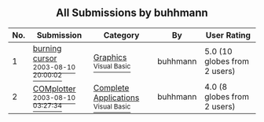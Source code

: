 ﻿<div align="center">

## All Submissions by buhhmann

</div>

No.  | Submission | Category | By   | User Rating
---- | ---------- | -------- | ---- | -----------
1 | [burning cursor<br /><sup>2003-08-10 20:00:02</sup>](https://github.com/Planet-Source-Code/buhhmann-burning-cursor__1-47590) | [Graphics<br /><sup>Visual Basic</sup>](../ByCategory/graphics__1-46.md) | buhhmann | 5.0 (10 globes from 2 users)
2 | [COMplotter<br /><sup>2003-08-10 03:27:34</sup>](https://github.com/Planet-Source-Code/buhhmann-complotter__1-47574) | [Complete Applications<br /><sup>Visual Basic</sup>](../ByCategory/complete-applications__1-27.md) | buhhmann | 4.0 (8 globes from 2 users)
